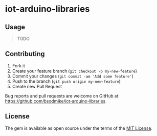 # iot-arduino-libraries

## Usage

> TODO

## Contributing

1. Fork it
2. Create your feature branch (`git checkout -b my-new-feature`)
3. Commit your changes (`git commit -am 'Add some feature'`)
4. Push to the branch (`git push origin my-new-feature`)
5. Create new Pull Request

Bug reports and pull requests are welcome on GitHub at https://github.com/bsodmike/iot-arduino-libraries.


## License

The gem is available as open source under the terms of the [MIT License](http://opensource.org/licenses/MIT).

